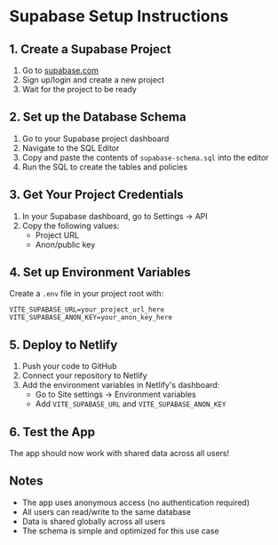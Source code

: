 # Supabase Setup Instructions

## 1. Create a Supabase Project

1. Go to [supabase.com](https://supabase.com)
2. Sign up/login and create a new project
3. Wait for the project to be ready

## 2. Set up the Database Schema

1. Go to your Supabase project dashboard
2. Navigate to the SQL Editor
3. Copy and paste the contents of `supabase-schema.sql` into the editor
4. Run the SQL to create the tables and policies

## 3. Get Your Project Credentials

1. In your Supabase dashboard, go to Settings → API
2. Copy the following values:
   - Project URL
   - Anon/public key

## 4. Set up Environment Variables

Create a `.env` file in your project root with:

```
VITE_SUPABASE_URL=your_project_url_here
VITE_SUPABASE_ANON_KEY=your_anon_key_here
```

## 5. Deploy to Netlify

1. Push your code to GitHub
2. Connect your repository to Netlify
3. Add the environment variables in Netlify's dashboard:
   - Go to Site settings → Environment variables
   - Add `VITE_SUPABASE_URL` and `VITE_SUPABASE_ANON_KEY`

## 6. Test the App

The app should now work with shared data across all users!

## Notes

- The app uses anonymous access (no authentication required)
- All users can read/write to the same database
- Data is shared globally across all users
- The schema is simple and optimized for this use case 